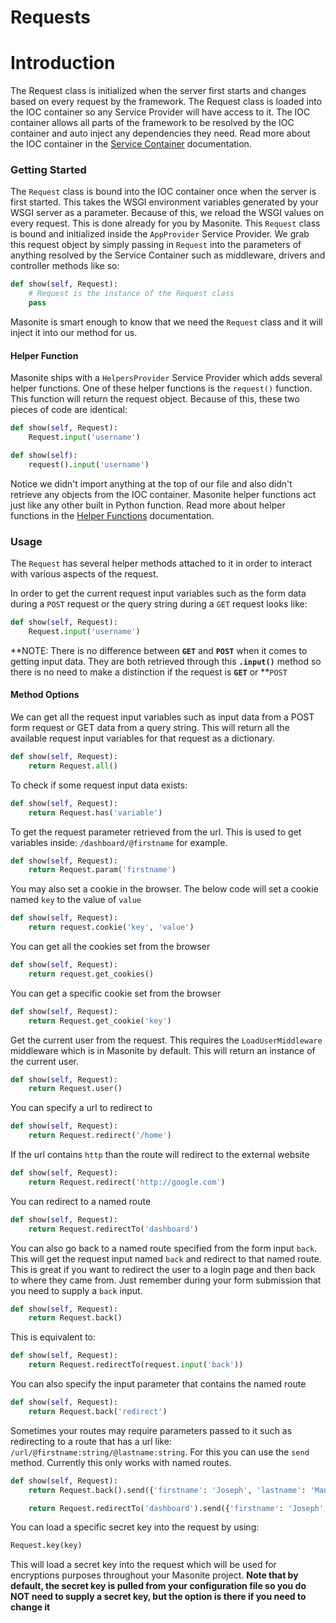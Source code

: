 # Requests

# Introduction

The Request class is initialized when the server first starts and changes based on every request by the framework. The Request class is loaded into the IOC container so any Service Provider will have access to it. The IOC container allows all parts of the framework to be resolved by the IOC container and auto inject any dependencies they need. Read more about the IOC container in the [Service Container](/service-container.md) documentation.

### Getting Started

The `Request` class is bound into the IOC container once when the server is first started. This takes the WSGI environment variables generated by your WSGI server as a parameter. Because of this, we reload the WSGI values on every request. This is done already for you by Masonite. This `Request` class is bound and initialized inside the `AppProvider` Service Provider. We grab this request object by simply passing in `Request` into the parameters of anything resolved by the Service Container such as middleware, drivers and controller methods like so:

```python
def show(self, Request):
    # Request is the instance of the Request class
    pass
```

Masonite is smart enough to know that we need the `Request` class and it will inject it into our method for us.

#### Helper Function

Masonite ships with a `HelpersProvider` Service Provider which adds several helper functions. One of these helper functions is the `request()` function. This function will return the request object. Because of this, these two pieces of code are identical:

```python
def show(self, Request):
    Request.input('username')
```

```python
def show(self):
    request().input('username')
```

Notice we didn't import anything at the top of our file and also didn't retrieve any objects from the IOC container. Masonite helper functions act just like any other built in Python function. Read more about helper functions in the [Helper Functions](/helper-functions.md) documentation.

### Usage

The `Request` has several helper methods attached to it in order to interact with various aspects of the request.

In order to get the current request input variables such as the form data during a `POST` request or the query string during a `GET` request looks like:

```python
def show(self, Request):
    Request.input('username')
```

**NOTE: There is no difference between **`GET`** and **`POST`** when it comes to getting input data. They are both retrieved through this **`.input()`** method so there is no need to make a distinction if the request is **`GET`** or **`POST`

#### Method Options

We can get all the request input variables such as input data from a POST form request or GET data from a query string. This will return all the available request input variables for that request as a dictionary.

```python
def show(self, Request):
    return Request.all()
```

To check if some request input data exists:

```python
def show(self, Request):
    return Request.has('variable')
```

To get the request parameter retrieved from the url. This is used to get variables inside: `/dashboard/@firstname` for example.

```python
def show(self, Request):
    return Request.param('firstname')
```

You may also set a cookie in the browser. The below code will set a cookie named `key` to the value of `value`

```python
def show(self, Request):
    return request.cookie('key', 'value')
```

You can get all the cookies set from the browser

```python
def show(self, Request):
    return request.get_cookies()
```

You can get a specific cookie set from the browser

```python
def show(self, Request):
    return Request.get_cookie('key')
```

Get the current user from the request. This requires the `LoadUserMiddleware` middleware which is in Masonite by default. This will return an instance of the current user.

```python
def show(self, Request):
    return Request.user()
```

You can specify a url to redirect to

```python
def show(self, Request):
    return Request.redirect('/home')
```

If the url contains `http` than the route will redirect to the external website

```python
def show(self, Request):
    return Request.redirect('http://google.com')
```

You can redirect to a named route

```python
def show(self, Request):
    return Request.redirectTo('dashboard')
```

You can also go back to a named route specified from the form input `back`. This will get the request input named `back` and redirect to that named route. This is great if you want to redirect the user to a login page and then back to where they came from. Just remember during your form submission that you need to supply a `back` input.

```python
def show(self, Request):
    return Request.back()
```

This is equivalent to:

```python
def show(self, Request):
    return Request.redirectTo(request.input('back'))
```

You can also specify the input parameter that contains the named route

```python
def show(self, Request):
    return Request.back('redirect')
```

Sometimes your routes may require parameters passed to it such as redirecting to a route that has a url like: `/url/@firstname:string/@lastname:string`. For this you can use the `send` method. Currently this only works with named routes.

```python
def show(self, Request):
    return Request.back().send({'firstname': 'Joseph', 'lastname': 'Mancuso'})

    return Request.redirectTo('dashboard').send({'firstname': 'Joseph', 'lastname': 'Mancuso'})
```

You can load a specific secret key into the request by using:

```python
Request.key(key)
```

This will load a secret key into the request which will be used for encryptions purposes throughout your Masonite project. **Note that by default, the secret key is pulled from your configuration file so you do NOT need to supply a secret key, but the option is there if you need to change it**


